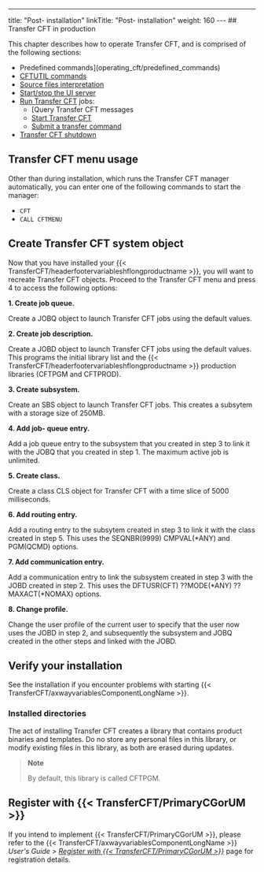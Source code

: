 ---
title: "Post- installation"
linkTitle: "Post- installation"
weight: 160
--- ## Transfer CFT in production

This chapter describes how to operate Transfer CFT, and is comprised of the following sections:

- Predefined commands](operating_cft/predefined_commands)
- [CFTUTIL commands](operating_cft/submit_cftutil_commands)
- [Source files interpretation](operating_cft/interpret_source_member)
- [Start/stop the UI server](start_copilot_server)
- [Run Transfer CFT](operating_cft/running_transfer_cft) jobs:
    - [Query Transfer CFT messages
    - [Start Transfer CFT](operating_cft/start_cft)
    - [Submit a transfer command](submit_transfer_command)
- [Transfer CFT shutdown](operating_cft/shut_cft)

<span id="Transfer"></span>

## Transfer CFT menu usage

Other than during installation, which runs the Transfer CFT manager automatically, you can enter one of the following commands to start the manager:

- `CFT`
- `CALL CFTMENU`

## Create Transfer CFT system object

Now that you have installed your {{< TransferCFT/headerfootervariableshflongproductname  >}}, you will want to recreate Transfer CFT objects. Proceed to the Transfer CFT menu and press 4 to access the following options:

****1. Create job queue.****

Create a JOBQ object to launch Transfer CFT jobs using the default values.

****2. Create job description.****

Create a JOBD object to launch Transfer CFT jobs using the default values. This programs the initial library list and the {{< TransferCFT/headerfootervariableshflongproductname  >}} production libraries (CFTPGM and CFTPROD).

****3. Create subsystem.****

Create an SBS object to launch Transfer CFT jobs. This creates a subsytem with a storage size of 250MB.

****4. Add job- queue entry.****

Add a job queue entry to the subsystem that you created in step 3 to link it with the JOBQ that you created in step 1. The maximum active job is unlimited.

****5. Create class.****

Create a class CLS object for Transfer CFT with a time slice of 5000 milliseconds.

****6. Add routing entry.****

Add a routing entry to the subsytem created in step 3 to link it with the class created in step 5. This uses the SEQNBR(9999) CMPVAL(\*ANY) and PGM(QCMD) options.

****7. Add communication entry.****

Add a communication entry to link the subsystem created in step 3 with the JOBD created in step 2. This uses the DFTUSR(CFT) ??MODE(\*ANY) ??MAXACT(\*NOMAX) options.

****8. Change profile.****

Change the user profile of the current user to specify that the user now uses the JOBD in step 2, and subsequently the subsystem and JOBQ created in the other steps and linked with the JOBD.

## Verify your installation

See the installation if you encounter problems with starting {{< TransferCFT/axwayvariablesComponentLongName  >}}.

### Installed directories

The act of installing Transfer CFT creates a library that contains product binaries and templates. Do no store any personal files in this library, or modify existing files in this library, as both are erased during updates.

> **Note**
>
> By default, this library is called CFTPGM.

## Register with {{< TransferCFT/PrimaryCGorUM  >}}

If you intend to implement {{< TransferCFT/PrimaryCGorUM  >}}, please refer to the {{< TransferCFT/axwayvariablesComponentLongName  >}} *User's Guide &gt; [*Register with* {{< TransferCFT/PrimaryCGorUM  >}}](https://docs.axway.com/bundle/TransferCFT_36_UsersGuide_allOS_en_HTML5/page/Content/cft_installation/migrate/register_CG.htm)* page for registration details.
